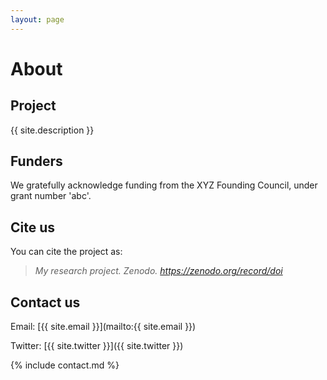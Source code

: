 ```yaml
---
layout: page
---
```


# About
   
   
## Project
 {{ site.description }}
           
## Funders
 We gratefully acknowledge funding from the XYZ Founding Council, under grant number 'abc'.
   
## Cite us
 You can cite the project as:  
    
 >    *My research project. Zenodo. https://zenodo.org/record/doi*
    
## Contact us
   
 Email: [{{ site.email }}](mailto:{{ site.email }})   
    
Twitter: [{{ site.twitter }}]({{ site.twitter }})   

{% include contact.md %}
